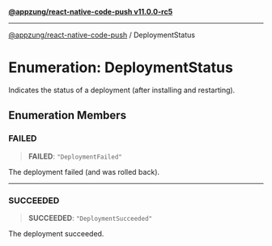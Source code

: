 [**@appzung/react-native-code-push v11.0.0-rc5**](../README.md)

---

[@appzung/react-native-code-push](../README.md) / DeploymentStatus

# Enumeration: DeploymentStatus

Indicates the status of a deployment (after installing and restarting).

## Enumeration Members

### FAILED

> **FAILED**: `"DeploymentFailed"`

The deployment failed (and was rolled back).

---

### SUCCEEDED

> **SUCCEEDED**: `"DeploymentSucceeded"`

The deployment succeeded.
